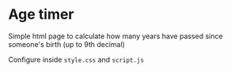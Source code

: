 # Age timer

Simple html page to calculate how many years have passed since someone's birth (up to 9th decimal)

Configure inside `style.css` and `script.js`
